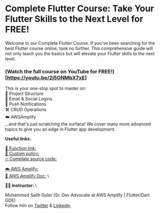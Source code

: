 # Complete Flutter Course: Take Your Flutter Skills to the Next Level for FREE!

Welcome to our Complete Flutter Course. If you've been searching for the best Flutter course online, look no further. This comprehensive guide will not only teach you the basics but will elevate your Flutter skills to the next level. 

### (Watch the full course on YouTube for FREE!)[https://youtu.be/2j5ONMbX7xE]


This is your one-stop spot to master on:\
📁 Project Structure \
🔐 Email & Social Logins \
🔔 Push Notifications \
🛠 CRUD Operations \
☁️ AWSAmplify \
...and that's just scratching the surface! We cover many more advanced topics to give you an edge in Flutter app development.


**Useful links:**

[🔗 Function link: ](https://gist.github.com/salihgueler/e9be9fa6cc9ece30ba05764146850f74) \
[🔗 Custom policy:](https://gist.github.com/salihgueler/2b44dd5494bdbfbd288a033af21bff9d) \
[🔥 Complate source code:](https://cutt.ly/PwkRT3yZ)

[☁️ AWS Amplify:](https://aws.amazon.com/amplify/) \
[📄 AWS Amplify Doc:](https://docs.amplify.aws/lib/q/platform/flutter/) \

**👨‍💻 Instructor:** \

Muhammed Salih Guler (Sr. Dev Advocate at AWS Amplify | Flutter/Dart GDE) \
Follow him on [Twitter](https://twitter.com/salihgueler) & [Linkedin](https://www.linkedin.com/in/salihgueler/)

